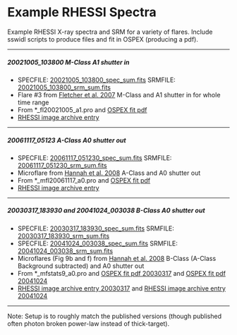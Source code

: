 # Example RHESSI Spectra

Example RHESSI X-ray spectra and SRM for a variety of flares. Include sswidl scripts to produce files and fit in OSPEX (producing a pdf).

---
##### 20021005\_103800 M-Class A1 shutter in
- SPECFILE: [20021005_103800_spec_sum.fits](https://github.com/ianan/rhessi_spectra/blob/main/20021005_103800_spec_sum.fits) SRMFILE: [20021005_103800_srm_sum.fits](https://github.com/ianan/rhessi_spectra/blob/main/20021005_103800_srm_sum.fits)
- Flare #3 from [Fletcher et al. 2007](https://doi.org/10.1086/510446) M-Class and A1 shutter in for whole time range 
- From *\_fl20021005\_a1.pro and [OSPEX fit pdf](https://github.com/ianan/rhessi_spectra/blob/main/fl_20021005_104120_a1.pdf)
- [RHESSI image archive entry](https://hesperia.gsfc.nasa.gov/rhessi_extras/flare_images/2002/10/05/20021005_1040_1056/hsi_20021005_1040_1056.html)

---
##### 20061117_05123 A-Class A0 shutter out
- SPECFILE: [20061117_051230_spec_sum.fits](https://github.com/ianan/rhessi_spectra/blob/main/20061117_051230_spec_sum.fits) SRMFILE: [20061117_051230_srm_sum.fits](https://github.com/ianan/rhessi_spectra/blob/main/20061117_051230_srm_sum.fits)
- Microflare from [Hannah et al. 2008](https://doi.org/10.1051/0004-6361:20079019) A-Class and A0 shutter out 
- From *\_mfl20061117\_a0.pro and [OSPEX fit pdf](https://github.com/ianan/rhessi_spectra/blob/main/mfl_20061117_051328_a0.pdf)
- [RHESSI image archive entry](https://hesperia.gsfc.nasa.gov/rhessi_extras/flare_images/2006/11/17/20061117_0512_0516/hsi_20061117_0512_0516.html)

---
##### 20030317\_183930 and 20041024\_003038 B-Class A0 shutter out
- SPECFILE: [20030317_183930_spec_sum.fits](https://github.com/ianan/rhessi_spectra/blob/main/20030317_183930_spec_sum.fits) SRMFILE: [20030317_183930_srm_sum.fits](https://github.com/ianan/rhessi_spectra/blob/main/20030317_183930_srm_sum.fits)
- SPECFILE: [20041024_003038_spec_sum.fits](https://github.com/ianan/rhessi_spectra/blob/main/20041024_003038_spec_sum.fits) SRMFILE: [20041024_003038_srm_sum.fits](https://github.com/ianan/rhessi_spectra/blob/main/20041024_003038_srm_sum.fits)
- Microflares (Fig 9b and f) from [Hannah et al. 2008](https://doi.org/10.1086/529012) B-Class (A-Class Background subtracted) and A0 shutter out 
- From *\_mfstats9\_a0.pro and [OSPEX fit pdf 20030317](https://github.com/ianan/rhessi_spectra/blob/main/mfl_20030317_184138_a0.pdf) and [OSPEX fit pdf 20041024](https://github.com/ianan/rhessi_spectra/blob/main/mfl_20041024_003138_a0.pdf)
- [RHESSI image archive entry 20030317]( https://hesperia.gsfc.nasa.gov/rhessi_extras/flare_images/2003/03/17/20030317_1821_1855/hsi_20030317_1821_1855.html) and [RHESSI image archive entry 20041024](https://hesperia.gsfc.nasa.gov/rhessi_extras/flare_images/2004/10/24/20041024_0005_0042/hsi_20041024_0005_0042.html)

---
Note: Setup is to roughly match the published versions (though published often photon broken power-law instead of thick-target).
